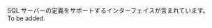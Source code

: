 <Namespace Name="Microsoft.Azure.Management.Sql.Fluent.SqlServer.Definition">
  <Docs>
    <summary>SQL サーバーの定義をサポートするインターフェイスが含まれています。</summary> 
    <remarks>To be added.</remarks>
  </Docs>
</Namespace>
